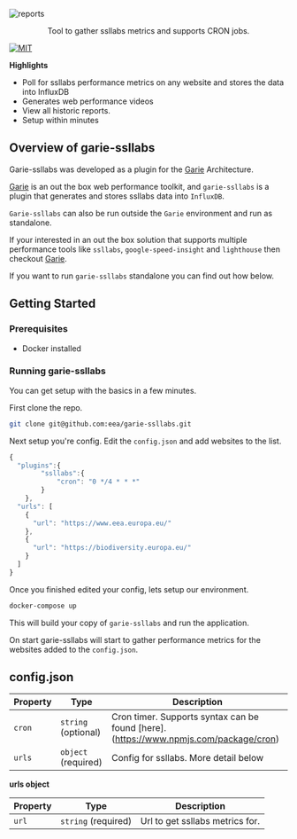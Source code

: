 ![reports](./screenshots/ssllabs-logo.png 'Reports')

<p align="center">
  <p align="center">Tool to gather ssllabs metrics and supports CRON jobs.<p>
    <a href="https://opensource.org/licenses/MIT"><img src="https://img.shields.io/badge/License-MIT-yellow.svg" alt="MIT"></a>
  </p>
</p>

**Highlights**

-   Poll for ssllabs performance metrics on any website and stores the data into InfluxDB
-   Generates web performance videos
-   View all historic reports.
-   Setup within minutes

## Overview of garie-ssllabs

Garie-ssllabs was developed as a plugin for the [Garie](https://github.com/boyney123/garie) Architecture.

[Garie](https://github.com/boyney123/garie) is an out the box web performance toolkit, and `garie-ssllabs` is a plugin that generates and stores ssllabs data into `InfluxDB`.

`Garie-ssllabs` can also be run outside the `Garie` environment and run as standalone.

If your interested in an out the box solution that supports multiple performance tools like `ssllabs`, `google-speed-insight` and `lighthouse` then checkout [Garie](https://github.com/boyney123/garie).

If you want to run `garie-ssllabs` standalone you can find out how below.

## Getting Started

### Prerequisites

-   Docker installed

### Running garie-ssllabs

You can get setup with the basics in a few minutes.

First clone the repo.

```sh
git clone git@github.com:eea/garie-ssllabs.git
```

Next setup you're config. Edit the `config.json` and add websites to the list.

```javascript
{
  "plugins":{
        "ssllabs":{
            "cron": "0 */4 * * *"
        }
    },
  "urls": [
    {
      "url": "https://www.eea.europa.eu/"
    },
    {
      "url": "https://biodiversity.europa.eu/"
    }
  ]
}
```

Once you finished edited your config, lets setup our environment.

```sh
docker-compose up
```

This will build your copy of `garie-ssllabs` and run the application.

On start garie-ssllabs will start to gather performance metrics for the websites added to the `config.json`.

## config.json

| Property | Type                | Description                                                                          |
| -------- | ------------------- | ------------------------------------------------------------------------------------ |
| `cron`   | `string` (optional) | Cron timer. Supports syntax can be found [here].(https://www.npmjs.com/package/cron) |
| `urls`   | `object` (required) | Config for ssllabs. More detail below                                            |

**urls object**

| Property | Type                | Description                         |
| -------- | ------------------- | ----------------------------------- |
| `url`    | `string` (required) | Url to get ssllabs metrics for. |
